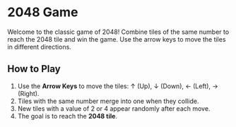 # 2048 Game

Welcome to the classic game of 2048! Combine tiles of the same number to reach the 2048 tile and win the game. Use the arrow keys to move the tiles in different directions.

## How to Play

1. Use the **Arrow Keys** to move the tiles: ↑ (Up), ↓ (Down), ← (Left), → (Right).
2. Tiles with the same number merge into one when they collide.
3. New tiles with a value of 2 or 4 appear randomly after each move.
4. The goal is to reach the **2048 tile**.
